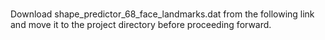 ###
Download shape_predictor_68_face_landmarks.dat from the following link and move it to the project directory before proceeding forward.


